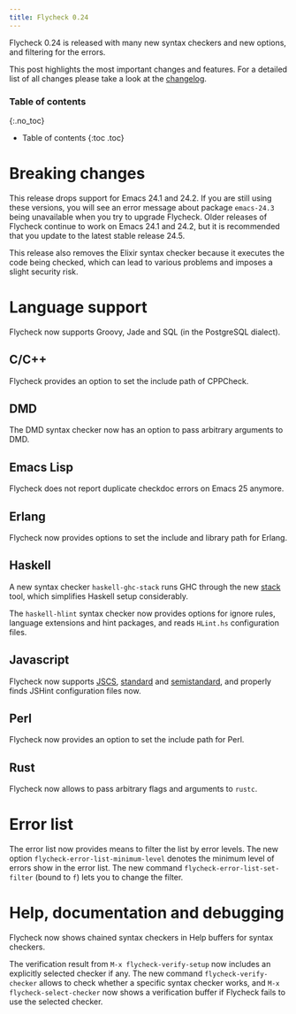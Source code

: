 ```yaml
---
title: Flycheck 0.24
---
```


Flycheck 0.24 is released with many new syntax checkers and new options, and
filtering for the errors.

This post highlights the most important changes and features.  For a detailed
list of all changes please take a look at the [changelog](/changes.html).

### Table of contents ###
{:.no_toc}

- Table of contents
{:toc .toc}

Breaking changes
================

This release drops support for Emacs 24.1 and 24.2.  If you are still using
these versions, you will see an error message about package `emacs-24.3` being
unavailable when you try to upgrade Flycheck.  Older releases of Flycheck
continue to work on Emacs 24.1 and 24.2, but it is recommended that you update
to the latest stable release 24.5.

This release also removes the Elixir syntax checker because it executes the code
being checked, which can lead to various problems and imposes a slight security
risk.

Language support
================

Flycheck now supports Groovy, Jade and SQL (in the PostgreSQL dialect).

C/C++
-----

Flycheck provides an option to set the include path of CPPCheck.

DMD
---

The DMD syntax checker now has an option to pass arbitrary arguments to DMD.

Emacs Lisp
----------

Flycheck does not report duplicate checkdoc errors on Emacs 25 anymore.

Erlang
------

Flycheck now provides options to set the include and library path for Erlang.

Haskell
-------

A new syntax checker `haskell-ghc-stack` runs GHC through the new
[stack](https://github.com/commercialhaskell/stack) tool, which simplifies
Haskell setup considerably.

The `haskell-hlint` syntax checker now provides options for ignore rules,
language extensions and hint packages, and reads `HLint.hs` configuration files.

Javascript
----------

Flycheck now supports [JSCS](http://jscs.info),
[standard](https://github.com/feross/standard) and
[semistandard](https://github.com/Flet/semistandard), and properly finds JSHint
configuration files now.

Perl
----

Flycheck now provides an option to set the include path for Perl.

Rust
----

Flycheck now allows to pass arbitrary flags and arguments to `rustc`.

Error list
==========

The error list now provides means to filter the list by error levels.  The new
option `flycheck-error-list-minimum-level` denotes the minimum level of errors
show in the error list.  The new command `flycheck-error-list-set-filter` (bound
to `f`) lets you to change the filter.

Help, documentation and debugging
=================================

Flycheck now shows chained syntax checkers in Help buffers for syntax checkers.

The verification result from `M-x flycheck-verify-setup` now includes an
explicitly selected checker if any.  The new command `flycheck-verify-checker`
allows to check whether a specific syntax checker works, and `M-x
flycheck-select-checker` now shows a verification buffer if Flycheck fails to
use the selected checker.
